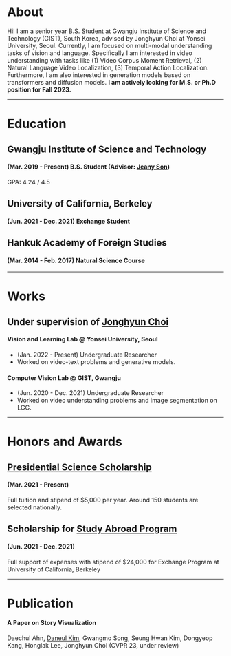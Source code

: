 # About
Hi! I am a senior year B.S. Student at Gwangju Institute of Science and Technology (GIST), South Korea, advised by Jonghyun Choi at Yonsei University, Seoul.
Currently, I am focused on multi-modal understanding tasks of vision and language. 
Specifically I am interested in video understanding with tasks like (1) Video Corpus Moment Retrieval, (2) Natural Language Video Localization, (3) Temporal Action Localization.
Furthermore, I am also interested in generation models based on transformers and diffusion models.
**I am actively looking for M.S. or Ph.D position for Fall 2023.**

---

# Education
## Gwangju Institute of Science and Technology
#### (Mar. 2019 - Present) B.S. Student (Advisor: [Jeany Son](https://jeanyson.github.io/))
GPA: 4.24 / 4.5


## University of California, Berkeley
#### (Jun. 2021 - Dec. 2021) Exchange Student


## Hankuk Academy of Foreign Studies
#### (Mar. 2014 - Feb. 2017) Natural Science Course

---

# Works
## Under supervision of [Jonghyun Choi](https://ppolon.github.io/)
#### Vision and Learning Lab @ Yonsei University, Seoul
- (Jan. 2022 - Present) Undergraduate Researcher
- Worked on video-text problems and generative models.

#### Computer Vision Lab @ GIST, Gwangju
- (Jun. 2020 - Dec. 2021) Undergraduate Researcher
-  Worked on video understanding problems and image segmentation on LGG.

---

# Honors and Awards
## [Presidential Science Scholarship](https://www.kosaf.go.kr/ko/scholar.do?pg=scholarship05_05_01)
#### (Mar. 2021 - Present) 
Full tuition and stipend of $5,000 per year. Around 150 students are selected nationally.

## Scholarship for [Study Abroad Program](https://ipa.gist.ac.kr/ipa/html/sub04/040202.html)
#### (Jun. 2021 - Dec. 2021)
Full support of expenses with stipend of $24,000 for Exchange Program at University of California, Berkeley

---

# Publication
#### A Paper on Story Visualization
Daechul Ahn, <ins>Daneul Kim</ins>, Gwangmo Song, Seung Hwan Kim, Dongyeop Kang, Honglak Lee, Jonghyun Choi
(CVPR 23, under review)
